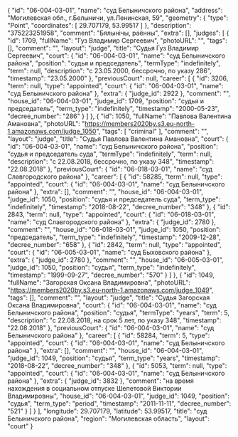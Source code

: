 {
    "id": "06-004-03-01",
    "name": "суд Белыничского района",
    "address": "Могилевская обл., г.Белыничи, ул.Ленинская, 59",
    "geometry": {
        "type": "Point",
        "coordinates": [
            29.707179,
            53.99517
        ]
    },
    "description": "375223251958",
    "comment": "Бялынічы, раённы",
    "extra": [],
    "judges": [
        {
            "id": 1709,
            "fullName": "Гуз Владимир Сергеевич",
            "photoURL": "",
            "tags": [],
            "comment": "",
            "layout": "judge",
            "title": "Судья Гуз Владимир Сергеевич",
            "court": {
                "id": "06-004-03-01",
                "name": "суд Белыничского района",
                "position": "судья и председатель",
                "termType": "indefinitely",
                "term": null,
                "description": "c 23.05.2000, бессрочно, по указу 286",
                "timestamp": "23.05.2000"
            },
            "previousCourt": null,
            "career": [
                {
                    "id": 3206,
                    "term": null,
                    "type": "appointed",
                    "court": {
                        "id": "06-004-03-01",
                        "name": "суд Белыничского района"
                    },
                    "extra": {
                        "judge_id": 2922
                    },
                    "comment": "",
                    "house_id": "06-004-03-01",
                    "judge_id": 1709,
                    "position": "судья и председатель",
                    "term_type": "indefinitely",
                    "timestamp": "2000-05-23",
                    "decree_number": "286"
                }
            ]
        },
        {
            "id": 1050,
            "fullName": "Павлова Валентина Амановна",
            "photoURL": "https://members2020by.s3.eu-north-1.amazonaws.com/judge_1050",
            "tags": [
                "criminal"
            ],
            "comment": "",
            "layout": "judge",
            "title": "Судья Павлова Валентина Амановна",
            "court": {
                "id": "06-004-03-01",
                "name": "суд Белыничского района",
                "position": "судья и председатель суда",
                "termType": "indefinitely",
                "term": null,
                "description": "c 22.08.2018, бессрочно, по указу 348",
                "timestamp": "22.08.2018"
            },
            "previousCourt": {
                "id": "06-018-03-01",
                "name": "суд Славгородского района"
            },
            "career": [
                {
                    "id": 58285,
                    "term": null,
                    "type": "appointed",
                    "court": {
                        "id": "06-004-03-01",
                        "name": "суд Белыничского района"
                    },
                    "extra": [],
                    "comment": "",
                    "house_id": "06-004-03-01",
                    "judge_id": 1050,
                    "position": "судья и председатель суда",
                    "term_type": "indefinitely",
                    "timestamp": "2018-08-22",
                    "decree_number": "348"
                },
                {
                    "id": 2843,
                    "term": null,
                    "type": "appointed",
                    "court": {
                        "id": "06-018-03-01",
                        "name": "суд Славгородского района"
                    },
                    "extra": {
                        "judge_id": 2780
                    },
                    "comment": "",
                    "house_id": "06-018-03-01",
                    "judge_id": 1050,
                    "position": "председатель",
                    "term_type": "indefinitely",
                    "timestamp": "2009-12-28",
                    "decree_number": "658"
                },
                {
                    "id": 2842,
                    "term": null,
                    "type": "appointed",
                    "court": {
                        "id": "06-005-03-01",
                        "name": "суд Быховского района"
                    },
                    "extra": {
                        "judge_id": 2780
                    },
                    "comment": "",
                    "house_id": "06-005-03-01",
                    "judge_id": 1050,
                    "position": "судья",
                    "term_type": "indefinitely",
                    "timestamp": "1999-09-27",
                    "decree_number": "570"
                }
            ]
        },
        {
            "id": 1049,
            "fullName": "Загорская Оксана Владимировна",
            "photoURL": "https://members2020by.s3.eu-north-1.amazonaws.com/judge_1049",
            "tags": [],
            "comment": "",
            "layout": "judge",
            "title": "Судья Загорская Оксана Владимировна",
            "court": {
                "id": "06-004-03-01",
                "name": "суд Белыничского района",
                "position": "судья",
                "termType": "years",
                "term": 5,
                "description": "c 22.08.2018, на срок 5 лет, по указу 348",
                "timestamp": "22.08.2018"
            },
            "previousCourt": {
                "id": "06-004-03-01",
                "name": "суд Белыничского района"
            },
            "career": [
                {
                    "id": 58284,
                    "term": 5,
                    "type": "appointed",
                    "court": {
                        "id": "06-004-03-01",
                        "name": "суд Белыничского района"
                    },
                    "extra": [],
                    "comment": "",
                    "house_id": "06-004-03-01",
                    "judge_id": 1049,
                    "position": "судья",
                    "term_type": "years",
                    "timestamp": "2018-08-22",
                    "decree_number": "348"
                },
                {
                    "id": 5053,
                    "term": null,
                    "type": "appointed",
                    "court": {
                        "id": "06-004-03-01",
                        "name": "суд Белыничского района"
                    },
                    "extra": {
                        "judge_id": 3832
                    },
                    "comment": "на время нахождения в социальном отпуске Шепетовой Виктории Владимировны",
                    "house_id": "06-004-03-01",
                    "judge_id": 1049,
                    "position": "судья",
                    "term_type": "period",
                    "timestamp": "2011-11-11",
                    "decree_number": "521"
                }
            ]
        }
    ],
    "longitude": 29.707179,
    "latitude": 53.99517,
    "title": "суд Белыничского района",
    "region": "Могилевская область",
    "layout": "court"
}